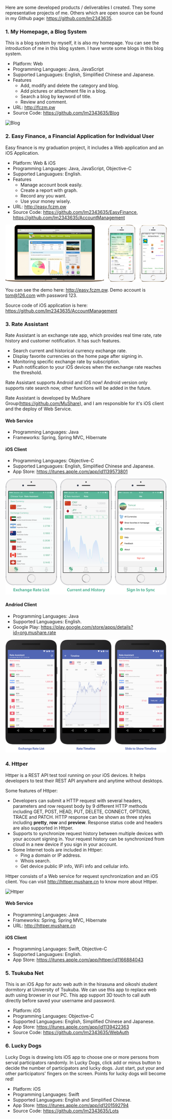Here are some developed products / deliverables I created. They some representative projects of me. Others which are open source can be found in my Github page: https://github.com/lm2343635.

### 1. My Homepage, a Blog System
This is a blog system by myself, it is also my homepage. You can see the introduction of me in this blog system. I have wrote some blogs in this blog system.

- Platform: Web
- Programming Languages: Java, JavaScript
- Supported Languagues: English, Simplified Chinese and Japanese.
- Features
	- Add, modify and delete the category and blog.
	- Add pictures or attachment file in a blog.
	- Search a blog by keyword of title.
	- Review and comment.
- URL: http://fczm.pw 
- Source Code: https://github.com/lm2343635/Blog

![Blog](https://raw.githubusercontent.com/lm2343635/Blog/master/screenshoot/blog.png)

### 2. Easy Finance, a Financial Application for Individual User
Easy finance is my graduation project, it includes a Web application and an iOS Application. 

- Platform: Web & iOS
- Programming Languages: Java, JavaScript, Objective-C
- Supported Languagues: English.
- Features
	- Manage account book easily.
	- Create a report with graph.
	- Record any you want.
	- Use your money wisely.
- URL: http://easy.fczm.pw
- Source Code: https://github.com/lm2343635/EasyFinance, https://github.com/lm2343635/AccountManagement

![EasyFinance](https://raw.githubusercontent.com/lm2343635/EasyFinance/master/screenshoot/easyfinance.png)

You can see the demo here: http://easy.fczm.pw. Demo account is tom@126.com with password 123.

Source code of iOS application is here: https://github.com/lm2343635/AccountManagement
 
### 3. Rate Assistant
Rate Assistant is an exchange rate app, which provides real time rate, rate history and customer notification. It has such features.

- Search current and historical currency exchange rate.
- Display favorite currencies on the home page after signing in.
- Monitoring specific exchange rate by subscription.
- Push notification to your iOS devices when the exchange rate reaches the threshold.

Rate Assistant supports Android and iOS now! Android version only supports rate search now, other functions will be added in the future.

Rate Assistant is developed by MuShare Group(https://github.com/MuShare), and I am responsible for it's iOS client and the deploy of Web Service.

#### Web Service
- Programming Languages: Java
- Frameworks: Spring, Spring MVC, Hibernate

#### iOS Client
- Programming Languages: Objective-C
- Supported Languagues: English, Simplified Chinese and Japanese.
- App Store: https://itunes.apple.com/app/id1139573801

![Rate-iOS](https://raw.githubusercontent.com/MuShare/Rate-iOS/master/Images/rate_iOS.png)

#### Andriod Client
- Programming Languages: Java
- Supported Languagues: English.
- Google Play:  https://play.google.com/store/apps/details?id=org.mushare.rate

![Rate-Android](https://raw.githubusercontent.com/MuShare/Rate-Android/master/Images/rate_android.png)

### 4. Httper
Httper is a REST API test tool running on your iOS devices. It helps developers to test their REST API anywhere and anytime without desktops.

Some features of Httper: 

- Developers can submit a HTTP request with several headers, parameters and row request body by 9 different HTTP methods including GET, POST, HEAD, PUT, DELETE, CONNECT, OPTIONS, TRACE and PATCH. HTTP response can be shown as three styles including **pretty**, **row** and **preview**. Response status code and headers are also supported in Httper.
- Supports to synchronize request history between multiple devices with your account signing in. Your request history can be synchronized from cloud in a new device if you sign in your account.
- Some Internet tools are included in Httper:
	- Ping a domain or IP address.
	- Whois search.
	- Get device public IP info, WiFi info and cellular info.

Httper consists of a Web service for request synchronization and an iOS client. You can visit http://httper.mushare.cn to know more about Httper.

![Httper](https://github.com/lm2343635/Httper/raw/master/Screenshoot/httper.jpg)

#### Web Service
- Programming Languages: Java
- Frameworks: Spring, Spring MVC, Hibernate
- URL: http://httper.mushare.cn

#### iOS Client
- Programming Languages: Swift, Objective-C
- Supported Languagues: English.
- App Store: https://itunes.apple.com/app/httper/id1166884043

### 5. Tsukuba Net
This is an iOS App for auto web auth in the hirasuna and oikoshi student dormitory at University of Tsukuba. We can use this app to replace web auth using browser in our PC. This app support 3D touch to call auth directly before saved your username and password. 

- Platform: iOS
- Programming Languages: Objective-C
- Supported Languagues: English, Simplified Chinese and Japanese.
- App Store: https://itunes.apple.com/app/id1139422363
- Source Code: https://github.com/lm2343635/WebAuth

### 6. Lucky Dogs

Lucky Dogs is drawing lots iOS app to choose one or more persons from serval participators randomly. In Lucky Dogs, click add or minus button to decide the number of participators and lucky dogs. Just start, put your and other participators' fingers on the screen. Points for lucky dogs will become red!

- Platform: iOS
- Programming Languages: Swift
- Supported Languagues: English and Simplified Chinese.
- App Store: https://itunes.apple.com/app/id1201592794
- Source Code: https://github.com/lm2343635/Lots